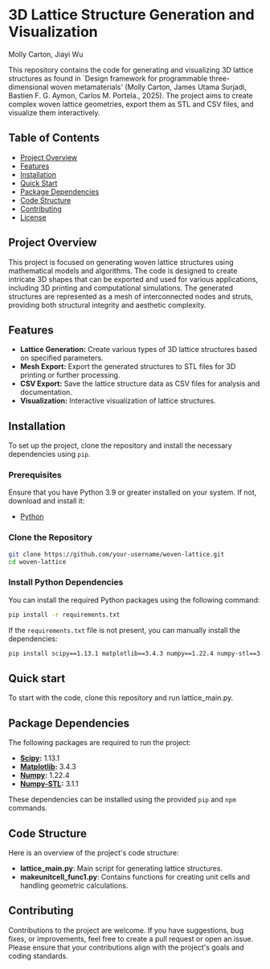 # 3D Lattice Structure Generation and Visualization

Molly Carton, Jiayi Wu

This repository contains the code for generating and visualizing 3D lattice structures as found in `Design framework for programmable three-dimensional woven metamaterials' (Molly Carton, James Utama Surjadi, Bastien F. G. Aymon, Carlos M. Portela., 2025). The project aims to create complex woven lattice geometries, export them as STL and CSV files, and visualize them interactively.

## Table of Contents

- [Project Overview](#project-overview)
- [Features](#features)
- [Installation](#installation)
- [Quick Start](#quick-start)
- [Package Dependencies](#package-dependencies)
- [Code Structure](#code-structure)
- [Contributing](#contributing)
- [License](#license)

## Project Overview

This project is focused on generating woven lattice structures using mathematical models and algorithms. The code is designed to create intricate 3D shapes that can be exported and used for various applications, including 3D printing and computational simulations. The generated structures are represented as a mesh of interconnected nodes and struts, providing both structural integrity and aesthetic complexity.

## Features

- **Lattice Generation:** Create various types of 3D lattice structures based on specified parameters.
- **Mesh Export:** Export the generated structures to STL files for 3D printing or further processing.
- **CSV Export:** Save the lattice structure data as CSV files for analysis and documentation.
- **Visualization:** Interactive visualization of lattice structures.

## Installation

To set up the project, clone the repository and install the necessary dependencies using `pip`.

### Prerequisites

Ensure that you have Python 3.9 or greater installed on your system. If not, download and install it:

- [Python](https://www.python.org/downloads/)

### Clone the Repository

```bash
git clone https://github.com/your-username/woven-lattice.git
cd woven-lattice
```

### Install Python Dependencies

You can install the required Python packages using the following command:

```bash
pip install -r requirements.txt
```

If the `requirements.txt` file is not present, you can manually install the dependencies:

```bash
pip install scipy==1.13.1 matplotlib==3.4.3 numpy==1.22.4 numpy-stl==3.1.1 
```


## Quick start

To start with the code, clone this repository and run lattice_main.py.

## Package Dependencies

The following packages are required to run the project:

- **[Scipy](https://www.scipy.org/):** 1.13.1
- **[Matplotlib](https://matplotlib.org/):** 3.4.3
- **[Numpy](https://numpy.org/):** 1.22.4
- **[Numpy-STL](https://pypi.org/project/numpy-stl/):** 3.1.1

These dependencies can be installed using the provided `pip` and `npm` commands.

## Code Structure

Here is an overview of the project's code structure:

- **lattice_main.py**: Main script for generating lattice structures.
- **makeunitcell_func1.py**: Contains functions for creating unit cells and handling geometric calculations.


## Contributing

Contributions to the project are welcome. If you have suggestions, bug fixes, or improvements, feel free to create a pull request or open an issue. Please ensure that your contributions align with the project's goals and coding standards.
